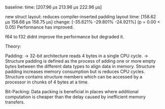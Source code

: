 baseline:
time:   [207.96 µs 213.96 µs 222.96 µs]

new struct layout: reduces compiler-inserted padding layout
time:   [158.62 µs 158.68 µs 158.75 µs]
change: [-35.621% -29.801% -24.921%] (p = 0.00 < 0.05)
Performance has improved.

f64 to f32 didnt improve the performance but degraded it.

Theory:

Padding:
-> 32-bit architecture reads 4 bytes in a single CPU cycle. 
-> Structure padding is defined as the process of adding one or more empty bytes between the different data types to align data in memory. Structure padding increases memory consumption but is reduces CPU cycles. Structure contains structure members which can be accessed by a processor in chunks of 4 bytes at a time.

Bit-Packing:
Data packing is beneficial in places where additional computation is cheaper than the delay caused by inefficient memory transfers.


